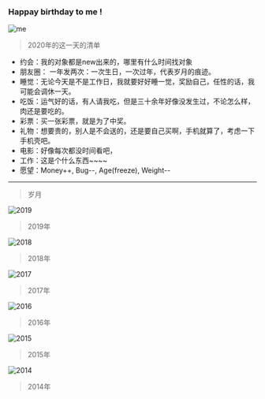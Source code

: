 ### Happay birthday to me !

![me](https://7661-vampire-2d0c42-1302906344.tcb.qcloud.la/markdown/images/code.jpg)

> 2020年的这一天的清单

- 约会：我的对象都是new出来的，哪里有什么时间找对象
- 朋友圈： 一年发两次：一次生日，一次过年，代表岁月的痕迹。
- 睡觉：无论今天是不是工作日，我就要好好睡一觉，奖励自己，任性的话，我可能会调休一天。
- 吃饭：运气好的话，有人请我吃，但是三十余年好像没发生过，不论怎么样，肉还是要吃的。
- 彩票：买一张彩票，就是为了中奖。
- 礼物：想要贵的，别人是不会送的，还是要自己买啊，手机就算了，考虑一下手机壳吧。
- 电影：好像每次都没时间看吧，
- 工作：这是个什么东西~~~~
- 愿望：Money++, Bug--, Age(freeze), Weight--


---

> 岁月

![2019](https://7661-vampire-2d0c42-1302906344.tcb.qcloud.la/markdown/images/birthday/2019_birthday.jpg)

> 2019年

![2018](https://7661-vampire-2d0c42-1302906344.tcb.qcloud.la/markdown/images/birthday/2018_birthday.jpeg)

> 2018年

![2017](https://7661-vampire-2d0c42-1302906344.tcb.qcloud.la/markdown/images/birthday/2017_birthday.jpg)

> 2017年

![2016](https://7661-vampire-2d0c42-1302906344.tcb.qcloud.la/markdown/images/birthday/2016_birthday.jpg)

> 2016年

![2015](https://7661-vampire-2d0c42-1302906344.tcb.qcloud.la/markdown/images/birthday/2015_birthday.jpg)

> 2015年

![2014](https://7661-vampire-2d0c42-1302906344.tcb.qcloud.la/markdown/images/birthday/2014_birthday.jpg)

> 2014年




